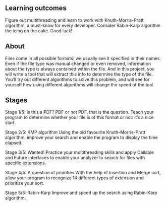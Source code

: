 
## Learning outcomes

Figure out multithreading and learn to work with Knuth-Morris-Pratt algorithm, a must-know for every developer. Consider Rabin-Karp algorithm the icing on the cake. Good luck!

## About

Files come in all possible formats: we usually see it specified in their names. Even if the file type was manual changed or even removed, information about the type is always contained within the file. And in this project, you will write a tool that will extract this info to determine the type of the file. You’ll try out different algorithms to solve this problem, and will see for yourself how using different algorithms will change the speed of the tool.

## Stages

Stage 1/5: Is this a PDF?
PDF or not PDF, that is the question. Teach your program to determine whether your file is of this format or not: it’s a nice start.

Stage 2/5: KMP algorithm
Using the old favourite Knuth-Morris-Pratt algorithm, improve your search and enable the program to display the time elapsed.

Stage 3/5: Wanted!
Practice your multithreading skills and apply Callable and Future interfaces to enable your analyzer to search for files with specific extensions.

Stage 4/5: A question of priorities
With the help of Insertion and Merge sort, allow your program to recognize 14 different types of extension and prioritize your sort.

Stage 5/5: Rabin-Karp
Improve and speed up the search using Rabin-Karp algorithm. 
